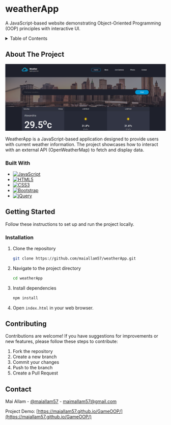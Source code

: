 <!-- PROJECT TITLE -->
# weatherApp

<!-- PROJECT DESCRIPTION -->
A JavaScript-based website demonstrating Object-Oriented Programming (OOP) principles with interactive UI.

<!-- TABLE OF CONTENTS -->
<details>
  <summary>Table of Contents</summary>
  <ol>
    <li>
      <a href="#about-the-project">About The Project</a>
      <ul>
        <li><a href="#built-with">Built With</a></li>
      </ul>
    </li>
    <li>
      <a href="#getting-started">Getting Started</a>
      <ul>
        <li><a href="#installation">Installation</a></li>
      </ul>
    </li>
    <li><a href="#contributing">Contributing</a></li>
    <li><a href="#contact">Contact</a></li>
  </ol>
</details>

<!-- ABOUT THE PROJECT -->
## About The Project

[![GameOOP Screenshot][Website-screenshot]](https://raw.githubusercontent.com/maiallam57/GameOOP/main/images/cover.png)

WeatherApp is a JavaScript-based application designed to provide users with current weather information. The project showcases how to interact with an external API (OpenWeatherMap) to fetch and display data.

### Built With

* [![JavaScript][JavaScript.com]][JavaScript-url]
* [![HTML5][HTML5.com]][HTML5-url]
* [![CSS3][CSS3.com]][CSS3-url]
* [![Bootstrap][Bootstrap.com]][Bootstrap-url]
* [![jQuery][jQuery.com]][jQuery-url]


<!-- GETTING STARTED -->
## Getting Started

Follow these instructions to set up and run the project locally.

### Installation

1. Clone the repository
   ```sh
   git clone https://github.com/maiallam57/weatherApp.git
   ```
2. Navigate to the project directory
   ```sh
   cd weatherApp
   ```
3. Install dependencies
   ```sh
   npm install
   ```
4. Open `index.html` in your web browser.



<!-- CONTRIBUTING -->
## Contributing

Contributions are welcome! If you have suggestions for improvements or new features, please follow these steps to contribute:

1. Fork the repository
2. Create a new branch
3. Commit your changes
4. Push to the branch 
5. Create a Pull Request


<!-- CONTACT -->
## Contact

Mai Allam - [@maiallam57](https://twitter.com/maiallam57) - maimallam57@gmail.com

Project Demo: [https://maiallam57.github.io/GameOOP/](https://maiallam57.github.io/GameOOP/)


<!-- MARKDOWN LINKS & IMAGES -->
<!-- https://www.markdownguide.org/basic-syntax/#reference-style-links -->
[JavaScript.com]: https://img.shields.io/badge/JavaScript-F7DF1C?style=for-the-badge&logo=javascript&logoColor=black
[JavaScript-url]: https://developer.mozilla.org/en-US/docs/Web/JavaScript
[HTML5.com]: https://img.shields.io/badge/HTML5-E34F26?style=for-the-badge&logo=html5&logoColor=white
[HTML5-url]: https://developer.mozilla.org/en-US/docs/Web/HTML
[CSS3.com]: https://img.shields.io/badge/CSS3-1572B6?style=for-the-badge&logo=css3&logoColor=white
[CSS3-url]: https://developer.mozilla.org/en-US/docs/Web/CSS
[Bootstrap.com]: https://img.shields.io/badge/Bootstrap-563D7C?style=for-the-badge&logo=bootstrap&logoColor=white
[Bootstrap-url]: https://getbootstrap.com/
[jQuery.com]: https://img.shields.io/badge/jQuery-563D7C?style=for-the-badge&logo=jQuery&logoColor=white
[jQuery-url]: https://getjQuery.com/
[Website-screenshot]: https://raw.githubusercontent.com/maiallam57/weatherApp/main/images/cover.PNG
